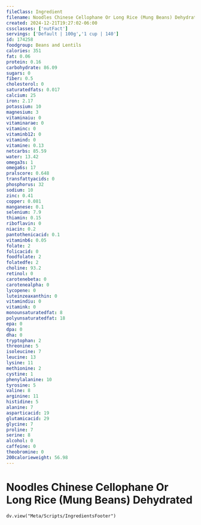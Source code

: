 ```yaml
---
fileClass: Ingredient
filename: Noodles Chinese Cellophane Or Long Rice (Mung Beans) Dehydrated
created: 2024-12-21T19:27:02-06:00
cssclasses: ['nutFact']
servings: ['Default | 100g','1 cup | 140']
id: 174258
foodgroup: Beans and Lentils
calories: 351
fat: 0.06
protein: 0.16
carbohydrate: 86.09
sugars: 0
fiber: 0.5
cholesterol: 0
saturatedfats: 0.017
calcium: 25
iron: 2.17
potassium: 10
magnesium: 3
vitaminaiu: 0
vitaminarae: 0
vitaminc: 0
vitaminb12: 0
vitamind: 0
vitamine: 0.13
netcarbs: 85.59
water: 13.42
omega3s: 1
omega6s: 17
pralscore: 0.648
transfattyacids: 0
phosphorus: 32
sodium: 10
zinc: 0.41
copper: 0.081
manganese: 0.1
selenium: 7.9
thiamin: 0.15
riboflavin: 0
niacin: 0.2
pantothenicacid: 0.1
vitaminb6: 0.05
folate: 2
folicacid: 0
foodfolate: 2
folatedfe: 2
choline: 93.2
retinol: 0
carotenebeta: 0
carotenealpha: 0
lycopene: 0
luteinzeaxanthin: 0
vitamindiu: 0
vitamink: 0
monounsaturatedfat: 8
polyunsaturatedfat: 18
epa: 0
dpa: 0
dha: 0
tryptophan: 2
threonine: 5
isoleucine: 7
leucine: 13
lysine: 11
methionine: 2
cystine: 1
phenylalanine: 10
tyrosine: 5
valine: 8
arginine: 11
histidine: 5
alanine: 7
asparticacid: 19
glutamicacid: 29
glycine: 7
proline: 7
serine: 8
alcohol: 0
caffeine: 0
theobromine: 0
200calorieweight: 56.98
---
```


# Noodles Chinese Cellophane Or Long Rice (Mung Beans) Dehydrated

```dataviewjs
dv.view("Meta/Scripts/IngredientsFooter")
```
